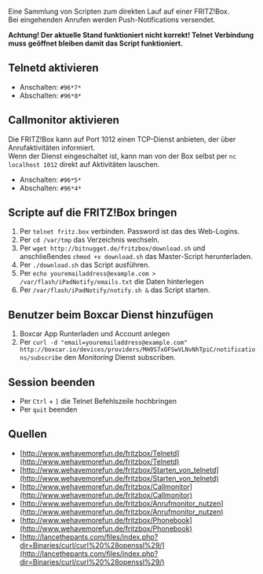 Eine Sammlung von Scripten zum direkten Lauf auf einer FRITZ!Box.     
Bei eingehenden Anrufen werden Push-Notifications versendet.

**Achtung! Der aktuelle Stand funktioniert nicht korrekt! Telnet Verbindung muss geöffnet bleiben damit das Script funktioniert.**

## Telnetd aktivieren
- Anschalten: `#96*7*`
- Abschalten: `#96*8*`

## Callmonitor aktivieren
Die FRITZ!Box kann auf Port 1012 einen TCP-Dienst anbieten, der über Anrufaktivitäten informiert.     
Wenn der Dienst eingeschaltet ist, kann man von der Box selbst per `nc localhost 1012` direkt auf Aktivitäten lauschen.
- Anschalten: `#96*5*`
- Abschalten: `#96*4*` 

## Scripte auf die FRITZ!Box bringen
1. Per `telnet fritz.box` verbinden. Password ist das des Web-Logins.
2. Per `cd /var/tmp` das Verzeichnis wechseln.
3. Per `wget http://bitnugget.de/fritzbox/download.sh` und anschließendes `chmod +x download.sh` das Master-Script herunterladen.
4. Per `./download.sh` das Script ausführen.
5. Per `echo youremailaddress@example.com > /var/flash/iPadNotify/emails.txt` die Daten hinterlegen
6. Per `/var/flash/iPadNotify/notify.sh &` das Script starten.

## Benutzer beim Boxcar Dienst hinzufügen
1. Boxcar App Runterladen und Account anlegen
2. Per `curl -d "email=youremailaddress@example.com" http://boxcar.io/devices/providers/MH0S7xOFSwVLNvNhTpiC/notifications/subscribe` den _Monitoring_ Dienst subscriben.

## Session beenden
- Per `Ctrl` + `]` die Telnet Befehlszeile hochbringen
- Per `quit` beenden


## Quellen
- [http://www.wehavemorefun.de/fritzbox/Telnetd](http://www.wehavemorefun.de/fritzbox/Telnetd)
- [http://www.wehavemorefun.de/fritzbox/Starten_von_telnetd](http://www.wehavemorefun.de/fritzbox/Starten_von_telnetd)
- [http://www.wehavemorefun.de/fritzbox/Callmonitor](http://www.wehavemorefun.de/fritzbox/Callmonitor)
- [http://www.wehavemorefun.de/fritzbox/Anrufmonitor_nutzen](http://www.wehavemorefun.de/fritzbox/Anrufmonitor_nutzen)
- [http://www.wehavemorefun.de/fritzbox/Phonebook](http://www.wehavemorefun.de/fritzbox/Phonebook)
- [http://lancethepants.com/files/index.php?dir=Binaries/curl/curl%20%28openssl%29/](http://lancethepants.com/files/index.php?dir=Binaries/curl/curl%20%28openssl%29/)